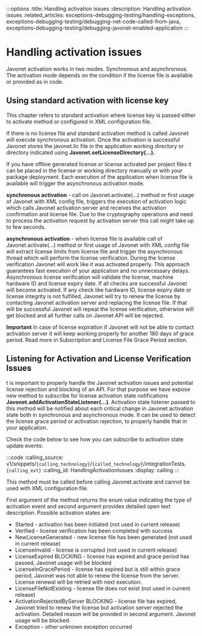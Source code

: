 :::options
:title: Handling activation issues
:description: Handling activation issues
:related_articles: exceptions-debugging-testing/handling-exceptions, exceptions-debugging-testing/debugging-net-code-called-from-java, exceptions-debugging-testing/debugging-javonet-enabled-application
:::

# Handling activation issues  
  
Javonet activation works in two modes. Synchronous and asynchronous. The activation mode depends on the condition if the license file is available or provided as in code.  
  
## Using standard activation with license key  
  
This chapter refers to standard activation where license key is passed either to activate method or configured in XML configuration file.  
  
If there is no license file and standard activation method is called Javonet will execute synchronous activation. Once the activation is successful Javonet stores the javonet.lic file in the application working directory or directory indicated using **Javonet.setLicenseDirectory(…).**  
  
If you have offline generated license or license activated per project files it can be placed in the license or working directory manually or with your package deployment. Each execution of the application when license file is available will trigger the asynchronous activation mode.  
  
**synchronous activation** - call on Javonet.activate(...) method or first usage of Javonet with XML config file, triggers the execution of activation logic which calls Javonet activation server and receives the activation confirmation and license file. Due to the cryptography operations and need to process the activation request by activation server this call might take up to few seconds.  
  
**asynchronous activation** -  when license file is available call of Javonet.activate(...) method or first usage of Javonet with XML config file will extract license limits from license file and trigger the asynchronous thread which will perform the license verification. During the license verification Javonet will work like it was activated properly. This approach guarantees fast execution of your application and no unnecessary delays. Asynchronous license verification will validate the license, machine hardware ID and license expiry date. If all checks are successful Javonet will become activated. If any check like hardware ID, license expiry date or license integrity is not fulfilled, Javonet will try to renew the license by contacting Javonet activation server and replacing the license file. If that will be successful Javonet will repeat the license verification, otherwise will get blocked and all further calls on Javonet API will be rejected.  
  
**Important** In case of license expiration if Javonet will not be able to contact activation server it will keep working properly for another 180 days of grace period. Read more in Subscription and License File Grace Period section.

## Listening for Activation and License Verification Issues  
  
t is important to properly handle the Javonet activation issues and potential license rejection and blocking of an API. For that purpose we have expose new method to subscribe for license activation state notifications **Javonet.addActivationStateListener(…)**. Activation state listener passed to this method will be notified about each critical change in Javonet activation state both in synchronous and asynchronous mode. It can be used to detect the license grace period or activation rejection, to properly handle that in your application.  
  
Check the code below to see how you can subscribe to activation state update events:  
  
:::code 
:calling_source: v1/snippets/`{calling_technology}`/`{called_technology}`/integrationTests.`{calling_ext}`
:calling_id: HandlingActivationIssues
:display: calling
:::
  
This method must be called before calling Javonet.activate and cannot be used with XML configuration file.  
  
First argument of the method returns the enum value indicating the type of activation event and second argument provides detailed open text description. Possible activation states are:  
  
- Started - activation has been initiated (not used in current release)
- Verified - license verification has been completed with success
- NewLicenseGenerated - new license file has been generated (not used in current release)
- LicenseInvalid - license is corrupted (not used in current release)
- LicenseExpired BLOCKING - license has expired and grace period has passed, Javonet usage will be blocked
- LicenseInGracePeriod - license has expired but is still within grace period, Javonet was not able to renew the license from the server. License renewal will be retried with next execution.
- LicenseFileNotExisting - license file does not exist (not used in current release)
- ActivationRejectedByServer BLOCKING - license file has expired, Javonet tried to renew the license but activation server rejected the activation. Detailed reason will be provided in second argument. Javonet usage will be blocked.
- Exception - other unknown exception occurred  
  